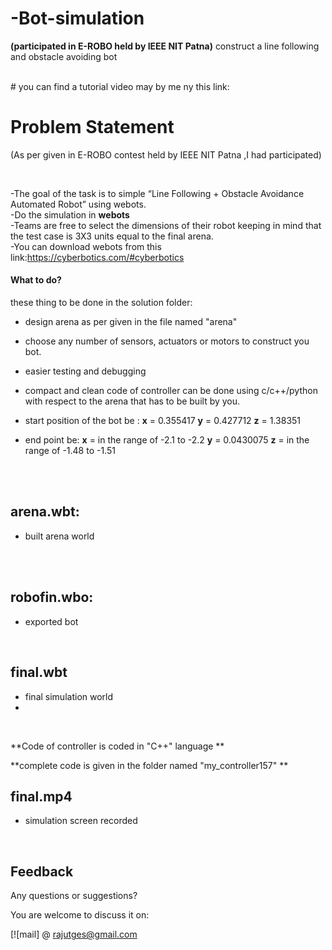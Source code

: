 # -Bot-simulation
**(participated in E-ROBO held by IEEE NIT Patna)**
construct a line following and obstacle avoiding bot 
<div align="center">
  
  <br/>
 
 
</div>
# you can find a tutorial video may by me ny this link:

<br/>

# Problem Statement
(As per given in E-ROBO contest held by IEEE NIT Patna ,I had participated)


<br/>

-The goal of the task is to simple “Line Following + Obstacle Avoidance Automated Robot” using webots.
<br/>
-Do the simulation in **webots**
<br/>
-Teams are free to select the dimensions of their robot keeping in mind that the test case is 3X3 units equal to the final arena.
<br/>
-You can download webots from this link:https://cyberbotics.com/#cyberbotics
<br/>

 

#### What to do?

these thing to be done in the solution folder:

 - design arena as per given in the file named "arena"
 - choose any number of sensors, actuators or motors to construct you bot. 
 - easier testing and debugging
 - compact and clean code of controller can be done using c/c++/python  with respect to the arena that has to be built by you.
 - start position of the bot be :
                            **x** = 0.355417
                            **y** = 0.427712
                            **z** = 1.38351
                           <br/>
                           
  - end point be:            **x** = in the range of -2.1 to -2.2
                              **y** = 0.0430075
                              **z** = in the range of -1.48 to -1.51
 
<br/>


<br/>

## arena.wbt:
- built arena world

<br/>
<br/>

## robofin.wbo:
- exported bot


<br/>



## final.wbt

- final simulation world 
- 
<br/>


**Code of controller is coded in "C++" language **

**complete code is given in the folder named "my_controller157" **

## final.mp4
- simulation screen recorded

  

<br/>



## Feedback 
Any questions or suggestions?

You are welcome to discuss it on:

[![mail] @ rajutges@gmail.com

<br/>
<br/>


